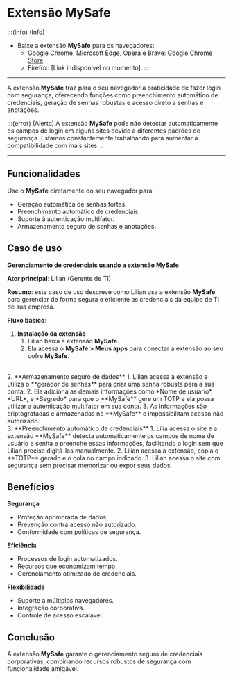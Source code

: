 # Extensão MySafe



:::(info) (Info)
* Baixe a extensão **MySafe** para os navegadores:
    *  Google Chrome, Microsoft Edge, Opera e Brave: [Google Chrome Store](https://chrome.google.com/webstore/detail/my-safe/)
    * Firefox: [Link indisponível no momento].
:::

***
A extensão **MySafe** traz para o seu navegador a praticidade de fazer login com segurança, oferecendo funções como preenchimento automático de credenciais, geração de senhas robustas e acesso direto a senhas e anotações.


:::(error) (Alerta)
A extensão **MySafe** pode não detectar automaticamente os campos de login em alguns sites devido a diferentes padrões de segurança. Estamos constantemente trabalhando para aumentar a compatibilidade com mais sites.
:::

---

## Funcionalidades

Use o **MySafe** diretamente do seu navegador para:

* Geração automática de senhas fortes.
* Preenchimento automático de credenciais.
* Suporte à autenticação multifator.
* Armazenamento seguro de senhas e anotações.


## Caso de uso

**Gerenciamento de credenciais usando a extensão MySafe**

**Ator principal**: Lilian (Gerente de TI)

**Resumo**: este caso de uso descreve como Lilian usa a extensão **MySafe** para gerenciar de forma segura e eficiente as credenciais da equipe de TI de sua empresa.

**Fluxo básico**:

1. **Instalação da extensão**
    1.  Lilian baixa a extensão **MySafe**.
    2.  Ela acessa o **MySafe > Meus apps** para conectar a extensão ao seu cofre **MySafe**.
<br>
2. **Armazenamento seguro de dados** 
    1.  Lilian acessa a extensão e utiliza o **gerador de senhas** para criar uma senha robusta para a sua conta.
    2.  Ela adiciona as demais informações como *Nome de usuário*, *URL*, e *Segredo* para que o **MySafe** gere um TOTP e ela possa utilizar a autenticação multifator em sua conta.
    3. As informações são criptografadas e armazenadas no **MySafe** e impossibilitam acesso não autorizado.
<br>
3. **Preenchimento automático de credenciais**
    1. Lília acessa o site e a extensão **MySafe** detecta automaticamente os campos de nome de usuário e senha e preenche essas informações, facilitando o login sem que Lilian precise digitá-las manualmente.
    2. Lilian acessa a extensão, copia o **TOTP** gerado e o cola no campo indicado.
    3. Lilian acessa o site com segurança sem precisar memorizar ou expor seus dados.



## Benefícios
**Segurança**
* Proteção aprimorada de dados.
* Prevenção contra acesso não autorizado.
* Conformidade com políticas de segurança.

**Eficiência**
* Processos de login automatizados.
* Recursos que economizam tempo.
* Gerenciamento otimizado de credenciais.

**Flexibilidade**
* Suporte a múltiplos navegadores.
* Integração corporativa.
* Controle de acesso escalável.

## Conclusão
A extensão **MySafe** garante o gerenciamento seguro de credenciais corporativas, combinando recursos robustos de segurança com funcionalidade amigável.
